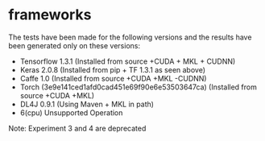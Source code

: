 # frameworks

The tests have been made for the following versions and the results have been
generated only on these versions:

* Tensorflow 1.3.1 (Installed from source +CUDA + MKL + CUDNN)
* Keras 2.0.8 (Installed from pip + TF 1.3.1 as seen above)
* Caffe 1.0 (Installed from source +CUDA +MKL -CUDNN)
* Torch (3e9e141ced1afd0cad451e69f90e6e53503647ca) (Installed from source +CUDA +MKL)
* DL4J 0.9.1 (Using Maven + MKL in path)
 * 6(cpu) Unsupported Operation

Note: Experiment 3 and 4 are deprecated
